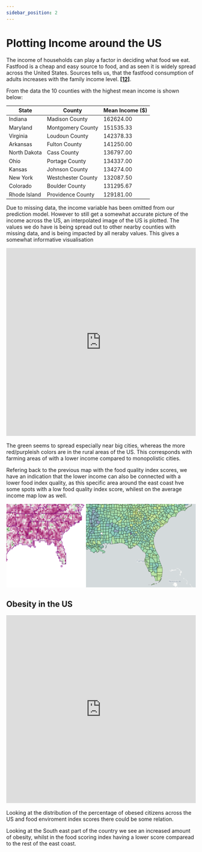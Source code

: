 ```yaml
---
sidebar_position: 2
---
```



# Plotting Income around the US

The income of households can play a factor in deciding what food we eat. Fastfood is a cheap and easy source to food, and as seen it is widely spread across the United States. Sources tells us, that the fastfood consumption of adults increases with the family income level. **[[12]](https://www.cdc.gov/nchs/products/databriefs/db322.htm)**.

From the data the 10 counties with the highest mean income is shown below:

|State|County|	Mean Income ($)|
|---	|---	|---   |
|Indiana	|Madison County|	162624.00|
|Maryland	|Montgomery County|	151535.33|
|Virginia	|Loudoun County|	142378.33|
|Arkansas	|Fulton County|	141250.00|
|North Dakota|	Cass County|	136797.00|
|Ohio	|Portage County|	134337.00|
|Kansas	|Johnson County|	134274.00|
|New York	|Westchester County|	132087.50|
|Colorado	|Boulder County|	131295.67|
|Rhode Island	|Providence County|	129181.00|

Due to missing data, the income variable has been omitted from our prediction model. However to still get a somewhat accurate picture of the income across the US, an interpolated image of the US is plotted. The values we do have is being spread out to other nearby counties with missing data, and is being impacted by all neraby values.
This gives a somewhat informative visualisation

<iframe src="https://peetzie.github.io/SocialData_InteractiveMaps/income.html"
	sandbox="allow-same-origin allow-scripts"
	width="100%"
	height="500"
	scrolling="yes"
	seamless="seamless"
	frameborder="0">
</iframe>

The green seems to spread especially near big cities, whereas the more red/purpleish colors are in the rural areas of the US. This corresponds with farming areas of with a lower income compared to monopolistic cities. 

Refering back to the previous map with the food quality index scores, we have an indication that the lower income can also be connected with a lower food index quality, as this specific area around the east coast hve some spots with a low food quality index score, whilest on the average income map low as well.

[ ![](comparison.png) ](comparison.png)

## Obesity in the US

<iframe src="https://peetzie.github.io/SocialData_InteractiveMaps/obesitypercentage.html"
	sandbox="allow-same-origin allow-scripts"
	width="100%"
	height="500"
	scrolling="yes"
	seamless="seamless"
	frameborder="0">
</iframe>

Looking at the distribution of the percentage of obesed citizens across the US and food enviroment index scores there could be some relation. 

Looking at the South east part of the country we see an increased amount of obesity, whilst in the food scoring index having a lower score comparead to the rest of the east coast. 
